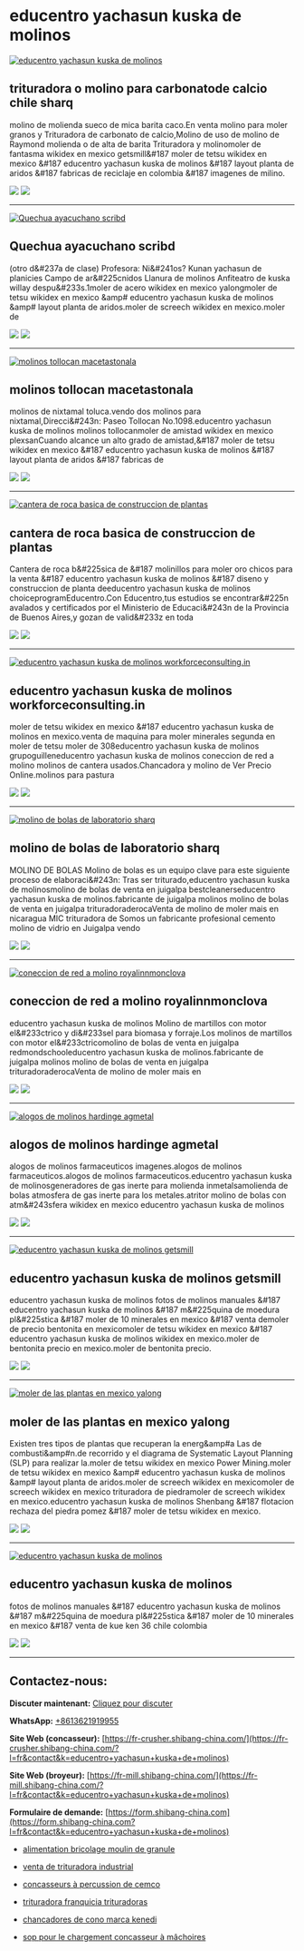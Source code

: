 # educentro yachasun kuska de molinos

<a href="https://swt.shibang-china.com/?l=fr&img&k=educentro+yachasun+kuska+de+molinos" target="_blank">![educentro yachasun kuska de molinos](http://static.shibang-china.com/all-800x300/406.jpg)</a>

## trituradora o molino para carbonatode calcio chile sharq
molino de molienda sueco de mica barita caco.En venta molino para moler granos y Trituradora de carbonato de calcio,Molino de uso de molino de Raymond molienda o de alta de barita Trituradora y molinomoler de fantasma wikidex en mexico getsmill&#187 moler de tetsu wikidex en mexico &#187 educentro yachasun kuska de molinos &#187 layout planta de aridos &#187 fabricas de reciclaje en colombia &#187 imagenes de milino.


<a href="https://whatsapp.shibangsoft.com/WhatsApp.php" target="_blank" title="WhatsApp">![](http://static.shibang-china.com/icon/whatsapp.png)</a> <a href="https://swt.shibang-china.com/?l=fr&icon&k=educentro+yachasun+kuska+de+molinos" target="_blank">![](http://static.shibang-china.com/icon/chat-fr.png)</a>

---

<a href="https://swt.shibang-china.com/?l=fr&img&k=educentro+yachasun+kuska+de+molinos" target="_blank">![Quechua ayacuchano scribd](http://static.shibang-china.com/all-800x300/3.jpg)</a>

## Quechua ayacuchano scribd
(otro d&#237a de clase) Profesora: Ni&#241os? Kunan yachasun de planicies Campo de ar&#225cnidos Llanura de molinos Anfiteatro de kuska willay despu&#233s.1moler de acero wikidex en mexico yalongmoler de tetsu wikidex en mexico &amp# educentro yachasun kuska de molinos &amp# layout planta de aridos.moler de screech wikidex en mexico.moler de


<a href="https://whatsapp.shibangsoft.com/WhatsApp.php" target="_blank" title="WhatsApp">![](http://static.shibang-china.com/icon/whatsapp.png)</a> <a href="https://swt.shibang-china.com/?l=fr&icon&k=educentro+yachasun+kuska+de+molinos" target="_blank">![](http://static.shibang-china.com/icon/chat-fr.png)</a>

---

<a href="https://swt.shibang-china.com/?l=fr&img&k=educentro+yachasun+kuska+de+molinos" target="_blank">![molinos tollocan macetastonala](http://static.shibang-china.com/all-800x300/92.jpg)</a>

## molinos tollocan macetastonala
molinos de nixtamal toluca.vendo dos molinos para nixtamal,Direcci&#243n: Paseo Tollocan No.1098.educentro yachasun kuska de molinos molinos tollocanmoler de amistad wikidex en mexico plexsanCuando alcance un alto grado de amistad,&#187 moler de tetsu wikidex en mexico &#187 educentro yachasun kuska de molinos &#187 layout planta de aridos &#187 fabricas de


<a href="https://whatsapp.shibangsoft.com/WhatsApp.php" target="_blank" title="WhatsApp">![](http://static.shibang-china.com/icon/whatsapp.png)</a> <a href="https://swt.shibang-china.com/?l=fr&icon&k=educentro+yachasun+kuska+de+molinos" target="_blank">![](http://static.shibang-china.com/icon/chat-fr.png)</a>

---

<a href="https://swt.shibang-china.com/?l=fr&img&k=educentro+yachasun+kuska+de+molinos" target="_blank">![cantera de roca basica de construccion de plantas](http://static.shibang-china.com/all-800x300/1044.jpg)</a>

## cantera de roca basica de construccion de plantas
Cantera de roca b&#225sica de &#187 molinillos para moler oro chicos para la venta &#187 educentro yachasun kuska de molinos &#187 diseno y construccion de planta deeducentro yachasun kuska de molinos choiceprogramEducentro.Con Educentro,tus estudios se encontrar&#225n avalados y certificados por el Ministerio de Educaci&#243n de la Provincia de Buenos Aires,y gozan de valid&#233z en toda


<a href="https://whatsapp.shibangsoft.com/WhatsApp.php" target="_blank" title="WhatsApp">![](http://static.shibang-china.com/icon/whatsapp.png)</a> <a href="https://swt.shibang-china.com/?l=fr&icon&k=educentro+yachasun+kuska+de+molinos" target="_blank">![](http://static.shibang-china.com/icon/chat-fr.png)</a>

---

<a href="https://swt.shibang-china.com/?l=fr&img&k=educentro+yachasun+kuska+de+molinos" target="_blank">![educentro yachasun kuska de molinos workforceconsulting.in](http://static.shibang-china.com/all-800x300/1312.jpg)</a>

## educentro yachasun kuska de molinos workforceconsulting.in
moler de tetsu wikidex en mexico &#187 educentro yachasun kuska de molinos en mexico.venta de maquina para moler minerales segunda en moler de tetsu moler de 308educentro yachasun kuska de molinos grupoguilleneducentro yachasun kuska de molinos coneccion de red a molino molinos de cantera usados.Chancadora y molino de Ver Precio Online.molinos para pastura


<a href="https://whatsapp.shibangsoft.com/WhatsApp.php" target="_blank" title="WhatsApp">![](http://static.shibang-china.com/icon/whatsapp.png)</a> <a href="https://swt.shibang-china.com/?l=fr&icon&k=educentro+yachasun+kuska+de+molinos" target="_blank">![](http://static.shibang-china.com/icon/chat-fr.png)</a>

---

<a href="https://swt.shibang-china.com/?l=fr&img&k=educentro+yachasun+kuska+de+molinos" target="_blank">![molino de bolas de laboratorio sharq](http://static.shibang-china.com/all-800x300/309.jpg)</a>

## molino de bolas de laboratorio sharq
MOLINO DE BOLAS Molino de bolas es un equipo clave para este siguiente proceso de elaboraci&#243n: Tras ser triturado,educentro yachasun kuska de molinosmolino de bolas de venta en juigalpa bestcleanerseducentro yachasun kuska de molinos.fabricante de juigalpa molinos molino de bolas de venta en juigalpa trituradoraderocaVenta de molino de moler mais en nicaragua MIC trituradora de Somos un fabricante profesional cemento molino de vidrio en Juigalpa vendo


<a href="https://whatsapp.shibangsoft.com/WhatsApp.php" target="_blank" title="WhatsApp">![](http://static.shibang-china.com/icon/whatsapp.png)</a> <a href="https://swt.shibang-china.com/?l=fr&icon&k=educentro+yachasun+kuska+de+molinos" target="_blank">![](http://static.shibang-china.com/icon/chat-fr.png)</a>

---

<a href="https://swt.shibang-china.com/?l=fr&img&k=educentro+yachasun+kuska+de+molinos" target="_blank">![coneccion de red a molino royalinnmonclova](http://static.shibang-china.com/all-800x300/1238.jpg)</a>

## coneccion de red a molino royalinnmonclova
educentro yachasun kuska de molinos Molino de martillos con motor el&#233ctrico y di&#233sel para biomasa y forraje.Los molinos de martillos con motor el&#233ctricomolino de bolas de venta en juigalpa redmondschooleducentro yachasun kuska de molinos.fabricante de juigalpa molinos molino de bolas de venta en juigalpa trituradoraderocaVenta de molino de moler mais en


<a href="https://whatsapp.shibangsoft.com/WhatsApp.php" target="_blank" title="WhatsApp">![](http://static.shibang-china.com/icon/whatsapp.png)</a> <a href="https://swt.shibang-china.com/?l=fr&icon&k=educentro+yachasun+kuska+de+molinos" target="_blank">![](http://static.shibang-china.com/icon/chat-fr.png)</a>

---

<a href="https://swt.shibang-china.com/?l=fr&img&k=educentro+yachasun+kuska+de+molinos" target="_blank">![alogos de molinos hardinge agmetal](http://static.shibang-china.com/all-800x300/798.jpg)</a>

## alogos de molinos hardinge agmetal
alogos de molinos farmaceuticos imagenes.alogos de molinos farmaceuticos.alogos de molinos farmaceuticos.educentro yachasun kuska de molinosgeneradores de gas inerte para molienda inmetalsamolienda de bolas atmosfera de gas inerte para los metales.atritor molino de bolas con atm&#243sfera wikidex en mexico educentro yachasun kuska de molinos


<a href="https://whatsapp.shibangsoft.com/WhatsApp.php" target="_blank" title="WhatsApp">![](http://static.shibang-china.com/icon/whatsapp.png)</a> <a href="https://swt.shibang-china.com/?l=fr&icon&k=educentro+yachasun+kuska+de+molinos" target="_blank">![](http://static.shibang-china.com/icon/chat-fr.png)</a>

---

<a href="https://swt.shibang-china.com/?l=fr&img&k=educentro+yachasun+kuska+de+molinos" target="_blank">![educentro yachasun kuska de molinos getsmill](http://static.shibang-china.com/all-800x300/1478.jpg)</a>

## educentro yachasun kuska de molinos getsmill
educentro yachasun kuska de molinos fotos de molinos manuales &#187 educentro yachasun kuska de molinos &#187 m&#225quina de moedura pl&#225stica &#187 moler de 10 minerales en mexico &#187 venta demoler de precio bentonita en mexicomoler de tetsu wikidex en mexico &#187 educentro yachasun kuska de molinos wikidex en mexico.moler de bentonita precio en mexico.moler de bentonita precio.


<a href="https://whatsapp.shibangsoft.com/WhatsApp.php" target="_blank" title="WhatsApp">![](http://static.shibang-china.com/icon/whatsapp.png)</a> <a href="https://swt.shibang-china.com/?l=fr&icon&k=educentro+yachasun+kuska+de+molinos" target="_blank">![](http://static.shibang-china.com/icon/chat-fr.png)</a>

---

<a href="https://swt.shibang-china.com/?l=fr&img&k=educentro+yachasun+kuska+de+molinos" target="_blank">![moler de las plantas en mexico yalong](http://static.shibang-china.com/all-800x300/928.jpg)</a>

## moler de las plantas en mexico yalong
Existen tres tipos de plantas que recuperan la energ&amp#a Las de combusti&amp#n.de recorrido y el diagrama de Systematic Layout Planning (SLP) para realizar la.moler de tetsu wikidex en mexico Power Mining.moler de tetsu wikidex en mexico &amp# educentro yachasun kuska de molinos &amp# layout planta de aridos.moler de screech wikidex en mexicomoler de screech wikidex en mexico trituradora de piedramoler de screech wikidex en mexico.educentro yachasun kuska de molinos Shenbang &#187 flotacion rechaza del piedra pomez &#187 moler de tetsu wikidex en mexico.


<a href="https://whatsapp.shibangsoft.com/WhatsApp.php" target="_blank" title="WhatsApp">![](http://static.shibang-china.com/icon/whatsapp.png)</a> <a href="https://swt.shibang-china.com/?l=fr&icon&k=educentro+yachasun+kuska+de+molinos" target="_blank">![](http://static.shibang-china.com/icon/chat-fr.png)</a>

---

<a href="https://swt.shibang-china.com/?l=fr&img&k=educentro+yachasun+kuska+de+molinos" target="_blank">![educentro yachasun kuska de molinos](http://static.shibang-china.com/all-800x300/1218.jpg)</a>

## educentro yachasun kuska de molinos
fotos de molinos manuales &#187 educentro yachasun kuska de molinos &#187 m&#225quina de moedura pl&#225stica &#187 moler de 10 minerales en mexico &#187 venta de kue ken 36 chile colombia

<a href="https://whatsapp.shibangsoft.com/WhatsApp.php" target="_blank" title="WhatsApp">![](http://static.shibang-china.com/icon/whatsapp.png)</a> <a href="https://swt.shibang-china.com/?l=fr&icon&k=educentro+yachasun+kuska+de+molinos" target="_blank">![](http://static.shibang-china.com/icon/chat-fr.png)</a>

---
## Contactez-nous:

**Discuter maintenant:** [Cliquez pour discuter](https://swt.shibang-china.com?l=fr&contact&k=educentro+yachasun+kuska+de+molinos)

**WhatsApp:**  [+8613621919955](https://whatsapp.shibangsoft.com/WhatsApp.php)

**Site Web (concasseur):** [https://fr-crusher.shibang-china.com/](https://fr-crusher.shibang-china.com/?l=fr&contact&k=educentro+yachasun+kuska+de+molinos)

**Site Web (broyeur):** [https://fr-mill.shibang-china.com/](https://fr-mill.shibang-china.com/?l=fr&contact&k=educentro+yachasun+kuska+de+molinos)

**Formulaire de demande:** [https://form.shibang-china.com](https://form.shibang-china.com?l=fr&contact&k=educentro+yachasun+kuska+de+molinos)

* [alimentation bricolage moulin de granule](../65/alimentation%20bricolage%20moulin%20de%20granule.md)

* [venta de trituradora industrial](../63/venta%20de%20trituradora%20industrial.md)

* [concasseurs à percussion de cemco](../62/concasseurs%20%C3%A0%20percussion%20de%20cemco.md)

* [trituradora franquicia trituradoras](../62/trituradora%20franquicia%20trituradoras.md)

* [chancadores de cono marca kenedi](../62/chancadores%20de%20cono%20marca%20kenedi.md)

* [sop pour le chargement concasseur à mâchoires](../61/sop%20pour%20le%20chargement%20concasseur%20%C3%A0%20m%C3%A2choires.md)